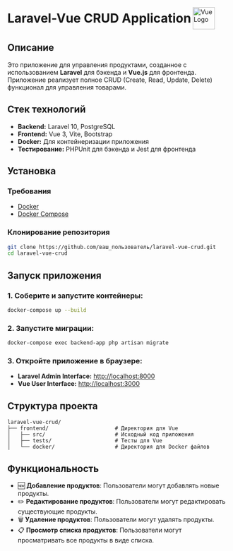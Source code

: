 <h1 style="display: inline; vertical-align: middle;">Laravel-Vue CRUD Application</h1>
<img src="https://vuejs.org/images/logo.png" alt="Vue Logo" width="50" height="50" style="display: inline; vertical-align: middle;" />

## Описание

Это приложение для управления продуктами, созданное с использованием **Laravel** для бэкенда и **Vue.js** для фронтенда. Приложение реализует полное CRUD (Create, Read, Update, Delete) функционал для управления товарами.

## Стек технологий

- **Backend:** Laravel 10, PostgreSQL
- **Frontend:** Vue 3, Vite, Bootstrap
- **Docker:** Для контейнеризации приложения
- **Тестирование:** PHPUnit для бэкенда и Jest для фронтенда

## Установка

### Требования

- [Docker](https://www.docker.com/)
- [Docker Compose](https://docs.docker.com/compose/)

### Клонирование репозитория

```bash
git clone https://github.com/ваш_пользователь/laravel-vue-crud.git
cd laravel-vue-crud
```

## Запуск приложения

### 1. Соберите и запустите контейнеры:

```bash
docker-compose up --build
```

### 2. Запустите миграции:

```bash
docker-compose exec backend-app php artisan migrate
```

### 3. Откройте приложение в браузере:

- **Laravel Admin Interface:** [http://localhost:8000](http://localhost:8000)
- **Vue User Interface:** [http://localhost:3000](http://localhost:3000)

## Структура проекта

```plaintext
laravel-vue-crud/
├── frontend/                     # Директория для Vue
│   ├── src/                      # Исходный код приложения
│   ├── tests/                    # Тесты для Vue
│   └── docker/                   # Директория для Docker файлов
```
## Функциональность

- 🆕 **Добавление продуктов**: Пользователи могут добавлять новые продукты.
- ✏️ **Редактирование продуктов**: Пользователи могут редактировать существующие продукты.
- 🗑️ **Удаление продуктов**: Пользователи могут удалять продукты.
- 📋 **Просмотр списка продуктов**: Пользователи могут просматривать все продукты в виде списка.



